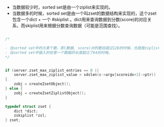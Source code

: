 
- 当数据较少时，sorted set是由一个ziplist来实现的。
- 当数据多的时候，sorted set是由一个叫zset的数据结构来实现的，这个zset包含一个dict + 一个 #skiplist 。dict用来查询数据到分数(score)的对应关系，而skiplist用来根据分数查询数据（可能是范围查找）。

```c

/*

- 当sorted set中的元素个数，即(数据, score)对的数目超过128的时候，也就是ziplist数据项超过256的时候。
- 当sorted set中插入的任意一个数据的长度超过了64的时候。
*/


if (server.zset_max_ziplist_entries == 0 ||  
    server.zset_max_ziplist_value < sdslen(c->argv[scoreidx+1]->ptr))  
{  
    zobj = createZsetObject();  
} else {  
    zobj = createZsetZiplistObject();  
}

```



```c
typedef struct zset {  
    dict *dict;  
    zskiplist *zsl;  
} zset;
```